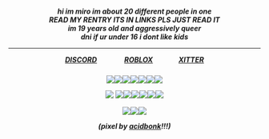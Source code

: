 <h5 align=center>
  
  
  hi im miro im about 20 different people in one<br>
  READ MY RENTRY ITS IN LINKS PLS JUST READ IT<br>
  im 19 years old and aggressively queer<br>
  dni if ur under 16 i dont like kids<br>

  <hr>
  <a href="https://discordid.netlify.app/?id=976522521249710080">DISCORD</a>⠀⠀⠀⠀⠀ <a href="https://www.roblox.com/users/2479067280/profile">ROBLOX</a>⠀⠀⠀⠀⠀<a href="https://www.x.com/yaozri">XITTER</a>

<h5 align=center>

  
<img src="https://file.garden/ZRasRcpOlUzNliBE/guh/deft"/><img src="https://file.garden/ZRasRcpOlUzNliBE/guh/soad"/><img src="https://file.garden/ZRasRcpOlUzNliBE/guh/korn"/><img src="https://file.garden/ZRasRcpOlUzNliBE/guh/msi"/><img src="https://file.garden/ZRasRcpOlUzNliBE/guh/nin"/><img src="https://file.garden/ZRasRcpOlUzNliBE/guh/metallica"/><img src="https://file.garden/ZRasRcpOlUzNliBE/guh/undead"/> 

<img src="https://file.garden/ZRasRcpOlUzNliBE/stamps/brony"/> <img src="https://file.garden/ZRasRcpOlUzNliBE/stamps/hehe"/><img src="https://file.garden/ZRasRcpOlUzNliBE/stamps/epic"/><img src="https://file.garden/ZRasRcpOlUzNliBE/stamps/roblox"/><img src="https://file.garden/ZRasRcpOlUzNliBE/stamps/gigantic"/><img src="https://file.garden/ZRasRcpOlUzNliBE/stamps/addict"/><img src="https://file.garden/ZRasRcpOlUzNliBE/stamps/robolove"/>

<img src="https://file.garden/ZRasRcpOlUzNliBE/SPACEHEY/lilboy"/><img src="https://file.garden/ZRasRcpOlUzNliBE/SPACEHEY/zelly"><img src="https://file.garden/ZRasRcpOlUzNliBE/SPACEHEY/mneil">

(pixel by <a href="https://x.com/acidbonk?s=09">acidbonk</a>!!!)
